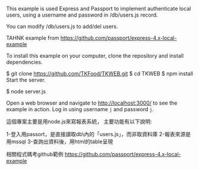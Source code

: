 This example is used Express and Passport to implement authenticate local users, using a username and password in /db/users.js record.

You can modify /db/users.js to add/del users.

TAHNK example from https://github.com/passport/express-4.x-local-example

To install this example on your computer, clone the repository and install dependencies.

$ git clone https://github.com/TKFood/TKWEB.git
$ cd TKWEB
$ npm install
Start the server.

$ node server.js

Open a web browser and navigate to [http://localhost:3000/](http://127.0.0.1:3000/)
to see the example in action.  Log in using username `j` and password `j`.

這個專案主要是用node.js來寫報表系統，
主要功能有以下說明:

1-登入用passort，是直接讀取db\內的「users.js」，而非取資料庫
2-報表來源是用mssql
3-查詢出資料後，用html的table呈現

相關程式碼考github範例
https://github.com/passport/express-4.x-local-example
